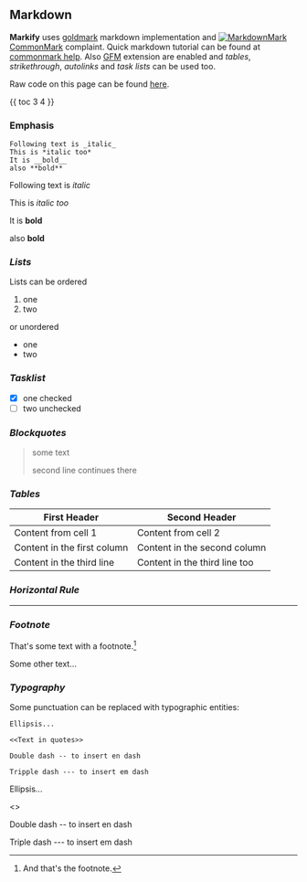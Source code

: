 ## Markdown

**Markify** uses [goldmark](https://github.com/yuin/goldmark) markdown implementation
and [![MarkdownMark](https://raw.githubusercontent.com/dcurtis/markdown-mark/master/png/32x20.png) CommonMark](https://commonmark.org) complaint.
Quick markdown tutorial can be found at [commonmark help](https://commonmark.org/help).
Also [GFM](https://github.github.com/gfm/) extension are enabled
and *tables*, *strikethrough*, *autolinks* and *task lists* can be used too.

Raw code on this page can be found [here](markdown/raw).

{{ toc 3 4 }}

### Emphasis

```
Following text is _italic_
This is *italic too*
It is __bold__
also **bold**
```

Following text is _italic_

This is *italic too*

It is __bold__

also **bold**

### *Lists*

Lists can be ordered

1. one
1. two

or unordered

- one
- two

### *Tasklist*

- [x] one checked
- [ ] two unchecked

### *Blockquotes*

> some text
>
> second line
> continues there

### *Tables*

First Header | Second Header
------------ | -------------
Content from cell 1 | Content from cell 2
Content in the first column | Content in the second column
Content in the third line | Content in the third line too

### *Horizontal Rule*

---

### *Footnote*

That's some text with a footnote.[^1]

Some other text...

[^1]: And that's the footnote.

### *Typography*

Some punctuation can be replaced with typographic entities:

```
Ellipsis...

<<Text in quotes>>

Double dash -- to insert en dash

Tripple dash --- to insert em dash
```

Ellipsis...

<<Text in quotes>>

Double dash -- to insert en dash

Triple dash --- to insert em dash
